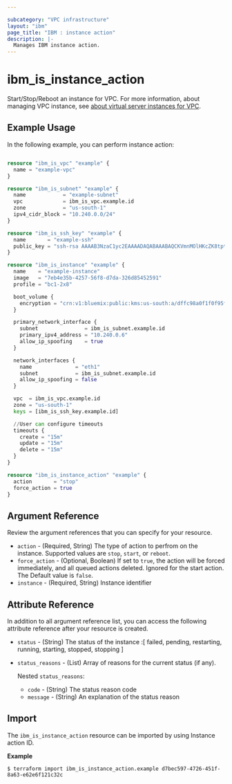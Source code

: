 ```yaml
---

subcategory: "VPC infrastructure"
layout: "ibm"
page_title: "IBM : instance action"
description: |-
  Manages IBM instance action.
---
```


# ibm\_is_instance_action

Start/Stop/Reboot an instance for VPC. For more information, about managing VPC instance, see [about virtual server instances for VPC](https://cloud.ibm.com/docs/vpc?topic=vpc-about-advanced-virtual-servers).


## Example Usage

In the following example, you can perform instance action:

```terraform

resource "ibm_is_vpc" "example" {
  name = "example-vpc"
}

resource "ibm_is_subnet" "example" {
  name            = "example-subnet"
  vpc             = ibm_is_vpc.example.id
  zone            = "us-south-1"
  ipv4_cidr_block = "10.240.0.0/24"
}

resource "ibm_is_ssh_key" "example" {
  name       = "example-ssh"
  public_key = "ssh-rsa AAAAB3NzaC1yc2EAAAADAQABAAABAQCKVmnMOlHKcZK8tpt3MP1lqOLAcqcJzhsvJcjscgVERRN7/9484SOBJ3HSKxxNG5JN8owAjy5f9yYwcUg+JaUVuytn5Pv3aeYROHGGg+5G346xaq3DAwX6Y5ykr2fvjObgncQBnuU5KHWCECO/4h8uWuwh/kfniXPVjFToc+gnkqA+3RKpAecZhFXwfalQ9mMuYGFxn+fwn8cYEApsJbsEmb0iJwPiZ5hjFC8wREuiTlhPHDgkBLOiycd20op2nXzDbHfCHInquEe/gYxEitALONxm0swBOwJZwlTDOB7C6y2dzlrtxr1L59m7pCkWI4EtTRLvleehBoj3u7jB4usR"
}

resource "ibm_is_instance" "example" {
  name    = "example-instance"
  image   = "7eb4e35b-4257-56f8-d7da-326d85452591"
  profile = "bc1-2x8"

  boot_volume {
    encryption = "crn:v1:bluemix:public:kms:us-south:a/dffc98a0f1f0f95f6613b3b752286b87:e4a29d1a-2ef0-42a6-8fd2-350deb1c647e:key:5437653b-c4b1-447f-9646-b2a2a4cd6179"
  }

  primary_network_interface {
    subnet               = ibm_is_subnet.example.id
    primary_ipv4_address = "10.240.0.6"
    allow_ip_spoofing    = true
  }

  network_interfaces {
    name              = "eth1"
    subnet            = ibm_is_subnet.example.id
    allow_ip_spoofing = false
  }

  vpc  = ibm_is_vpc.example.id
  zone = "us-south-1"
  keys = [ibm_is_ssh_key.example.id]

  //User can configure timeouts
  timeouts {
    create = "15m"
    update = "15m"
    delete = "15m"
  }
}

resource "ibm_is_instance_action" "example" {
  action       = "stop"
  force_action = true
}


```

## Argument Reference

Review the argument references that you can specify for your resource. 


- `action` - (Required, String) The type of action to perfrom on the instance. Supported values are `stop`, `start`, or `reboot`.
- `force_action` - (Optional, Boolean)  If set to `true`, the action will be forced immediately, and all queued actions deleted. Ignored for the start action. The Default value is `false`.
- `instance` - (Required, String) Instance identifier


## Attribute Reference

In addition to all argument reference list, you can access the following attribute reference after your resource is created.

- `status` - (String) The status of the instance :[ failed, pending, restarting, running, starting, stopped, stopping ]
- `status_reasons` - (List) Array of reasons for the current status (if any).

  Nested `status_reasons`:
    - `code` - (String) The status reason code
    - `message` - (String) An explanation of the status reason

## Import
The `ibm_is_instance_action` resource can be imported by using Instance action ID.

**Example**

```
$ terraform import ibm_is_instance_action.example d7bec597-4726-451f-8a63-e62e6f121c32c
```
